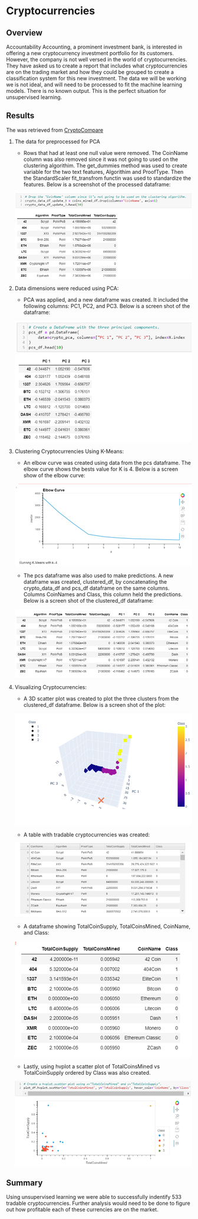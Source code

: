 # Cryptocurrencies

## Overview 
Accountability Accounting, a prominent investment bank, is interested in offering a new cryptocurrency investment portfolio for its customers.  However, the company is not well versed in the world of cryptocurrencies.  They have asked us to create a report that includes what cryptocurrencies are on the trading market and how they could be grouped to create a classification system for this new investment. The data we will be working we is not ideal, and will need to be processed to fit the machine learning models. There is no known output.  This is the perfect situation for unsupervised learning. 

## Results

The was retrieved from [CryptoCompare](https://min-api.cryptocompare.com/data/all/coinlist)
1. The data for preprocessed for PCA
    - Rows that had at least one null value were removed. The CoinName column was also removed since it was not going to used on the clustering algorithim. The get_dummies method was used to create variable for the two text features, Algorithim and ProofType. Then the StandardScaler fit_transfrom functin was used to standardize the features. Below is a screenshot of the processed dataframe:

    ![image](https://github.com/snkty8/Cryptocurrencies/blob/main/images/crypto_data_df.png)

2. Data dimensions were reduced using PCA:
    - PCA was applied, and a new dataframe was created. It included the following columns: PC1, PC2, and PC3.  Below is a screen shot of the dataframe:

    ![image](https://github.com/snkty8/Cryptocurrencies/blob/main/images/pcs_df.png)

3. Clustering Cryptocurrencies Using K-Means:
    - An elbow curve was created using data from the pcs dataframe.  The elbow curve shows the bests value for K is 4.  Below is a screen show of the elbow curve:

    ![image](https://github.com/snkty8/Cryptocurrencies/blob/main/images/elbow_curve.png)

    - The pcs dataframe was also used to make predictions. A new dataframe was created, clustered_df, by concatenating the crypto_data_df and pcs_df dataframe on the same columns. Columns CoinNames and Class, this column held the predictions.  Below is a screen shot of the clustered_df dataframe: 

    ![image](https://github.com/snkty8/Cryptocurrencies/blob/main/images/clustered_df.png)

4.  Visualizing Cryptocurrencies:
    - A 3D scatter plot was created to plot the three clusters from the clustered_df dataframe.  Below is a screen shot of the plot:

    ![image](https://github.com/snkty8/Cryptocurrencies/blob/main/images/3D_Scatter.png)

    - A table with tradable cryptocurrencies was created: 

    ![image](https://github.com/snkty8/Cryptocurrencies/blob/main/images/tradable_crypto.png)

    - A dataframe showing TotalCoinSupply, TotalCoinsMined, CoinName, and Class:

    ![image](https://github.com/snkty8/Cryptocurrencies/blob/main/images/plot_df.png)

    - Lastly, using hvplot a scatter plot of TotalCoinsMined vs TotalCoinSupply ordered by Class was also created. 

    ![image](https://github.com/snkty8/Cryptocurrencies/blob/main/images/hvplot.png)   

## Summary 

Using unsupervised learning we were able to successfully indentify 533 tradable cryptocurrencies.  Further analysis would need to be done to figure out how profitable each of these currencies are on the market. 
